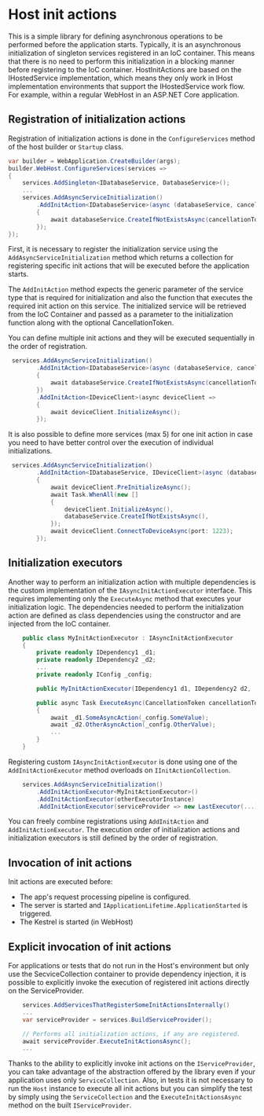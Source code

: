 # Host init actions

This is a simple library for defining asynchronous operations to be performed before the application starts. Typically, it is an asynchronous initialization of singleton services registered in an IoC container. This means that there is no need to perform this initialization in a blocking manner before registering to the IoC container. HostInitActions are based on the IHostedService implementation, which means they only work in IHost implementation environments that support the IHostedService work flow. For example, within a regular WebHost in an ASP.NET Core application.

## Registration of initialization actions

Registration of initialization actions is done in the ```ConfigureServices``` method of the host builder or ```Startup``` class.

```csharp
var builder = WebApplication.CreateBuilder(args);
builder.WebHost.ConfigureServices(services =>
{
    services.AddSingleton<IDatabaseService, DatabaseService>();
	...
    services.AddAsyncServiceInitialization()
        .AddInitAction<IDatabaseService>(async (databaseService, cancellationToken) =>
        {
            await databaseService.CreateIfNotExistsAsync(cancellationToken);
        });
});
```

First, it is necessary to register the initialization service using the  ```AddAsyncServiceInitialization``` method which returns a collection for registering specific init actions that will be executed before the application starts. 

The ```AddInitAction```  method expects the generic parameter of the service type that is required for initialization and also the function that executes the required init action on this service. The initialized service will be retrieved from the IoC Container and passed as a parameter to the initialization function along with the optional CancellationToken.

You can define multiple init actions and they will be executed sequentially in the order of registration.

```csharp
 services.AddAsyncServiceInitialization()
        .AddInitAction<IDatabaseService>(async (databaseService, cancellationToken) =>
        {
            await databaseService.CreateIfNotExistsAsync(cancellationToken);
        })
        .AddInitAction<IDeviceClient>(async deviceClient =>
        {
            await deviceClient.InitializeAsync();
        });
```

It is also possible to define more services (max 5) for one init action in case you need to have better control over the execution of individual initializations.

```csharp
 services.AddAsyncServiceInitialization()
        .AddInitAction<IDatabaseService, IDeviceClient>(async (databaseService, deviceClient) =>
        {
            await deviceClient.PreInitializeAsync();
            await Task.WhenAll(new []
            {
                deviceClient.InitializeAsync(),
                databaseService.CreateIfNotExistsAsync(),
            });
            await deviceClient.ConnectToDeviceAsync(port: 1223);
        });
```

## Initialization executors

Another way to perform an initialization action with multiple dependencies is the custom implementation of the ```IAsyncInitActionExecutor``` interface. This requires implementing only the ```ExecuteAsync``` method that executes your initialization logic. The dependencies needed to perform the initialization action are defined as class dependencies using the constructor and are injected from the IoC container.

```csharp
    public class MyInitActionExecutor : IAsyncInitActionExecutor
    {
        private readonly IDependency1 _d1;
        private readonly IDependency2 _d2;
        ...
        private readonly IConfig _config;

        public MyInitActionExecutor(IDependency1 d1, IDependency2 d2, ... , IConfig config) {...}

        public async Task ExecuteAsync(CancellationToken cancellationToken)
        {
            await _d1.SomeAsyncAction(_config.SomeValue);
            await _d2.OtherAsyncAction(_config.OtherValue);
            ...
        }
    }
```

Registering custom ```IAsyncInitActionExecutor``` is done using one of the ```AddInitActionExecutor``` method overloads on ```IInitActionCollection```.

```csharp
    services.AddAsyncServiceInitialization()
        .AddInitActionExecutor<MyInitActionExecutor>()
        .AddInitActionExecutor(otherExecutorInstance)
        .AddInitActionExecutor(serviceProvider => new LastExecutor(...));
```

You can freely combine registrations using ```AddInitAction``` and ```AddInitActionExecutor```. The execution order of initialization actions and initialization executors is still defined by the order of registration.

## Invocation of init actions

Init actions are executed before:
- The app's request processing pipeline is configured.
- The server is started and ```IApplicationLifetime.ApplicationStarted``` is triggered.
- The Kestrel is started (in WebHost)

## Explicit invocation of init actions

For applications or tests that do not run in the Host's environment but only use the SecviceCollection container to provide dependency injection, it is possible to explicitly invoke the execution of registered init actions directly on the ServiceProvider.

```csharp
    services.AddServicesThatRegisterSomeInitActionsInternally()
    ...
    var serviceProvider = services.BuildServiceProvider();

    // Performs all initialization actions, if any are registered.
    await serviceProvider.ExecuteInitActionsAsync();
    ...
```

Thanks to the ability to explicitly invoke init actions on the ```IServiceProvider```, you can take advantage of the abstraction offered by the library even if your application uses only ```ServiceCollection```. Also, in tests it is not necessary to run the ```Host``` instance to execute all init actions but you can simplify the test by simply using the ```ServiceCollection``` and the ```ExecuteInitActionsAsync``` method on the built ```IServiceProvider```.